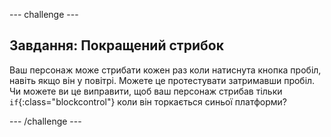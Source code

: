 \--- challenge \---

## Завдання: Покращений стрибок

Ваш персонаж може стрибати кожен раз коли натиснута кнопка пробіл, навіть якщо він у повітрі. Можете це протестувати затримавши пробіл. Чи можете ви це виправити, щоб ваш персонаж стрибав тільки `if`{:class="blockcontrol"} коли він торкається синьої платформи?

\--- /challenge \---